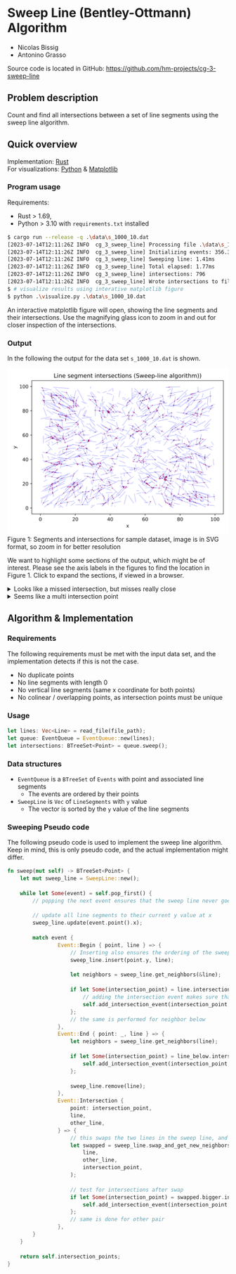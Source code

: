# Sweep Line (Bentley-Ottmann) Algorithm

- Nicolas Bissig
- Antonino Grasso

Source code is located in GitHub: <https://github.com/hm-projects/cg-3-sweep-line>

## Problem description

Count and find all intersections between a set of line segments using the sweep line algorithm.

## Quick overview

Implementation: [Rust](https://www.rust-lang.org/) \
For visualizations: [Python](https://www.python.org/) & [Matplotlib](https://matplotlib.org/)

### Program usage

Requirements:

- Rust > 1.69,
- Python > 3.10 with `requirements.txt` installed

```sh
$ cargo run --release -q .\data\s_1000_10.dat
[2023-07-14T12:11:26Z INFO  cg_3_sweep_line] Processing file .\data\s_1000_10.dat
[2023-07-14T12:11:26Z INFO  cg_3_sweep_line] Initializing events: 356.30µs
[2023-07-14T12:11:26Z INFO  cg_3_sweep_line] Sweeping line: 1.41ms
[2023-07-14T12:11:26Z INFO  cg_3_sweep_line] Total elapsed: 1.77ms
[2023-07-14T12:11:26Z INFO  cg_3_sweep_line] intersections: 796
[2023-07-14T12:11:26Z INFO  cg_3_sweep_line] Wrote intersections to file .\data\s_1000_10.dat.i
$ # visualize results using interative matplotlib figure
$ python .\visualize.py .\data\s_1000_10.dat
```

An interactive matplotlib figure will open, showing the line segments and their intersections.
Use the magnifying glass icon to zoom in and out for closer inspection of the intersections.

### Output

In the following the output for the data set `s_1000_10.dat` is shown.

![segments and intersections for sample dataset](doc/imgs/s_1000_10.dat.svg) \
Figure 1: Segments and intersections for sample dataset, image is in SVG format, so zoom in for better resolution

We want to highlight some sections of the output, which might be of interest.
Please see the axis labels in the figures to find the location in Figure 1.
Click to expand the sections, if viewed in a browser.

<details>
<summary markdown="span">Looks like a missed intersection, but misses really close</summary>
<img src="doc/imgs/close_miss.svg">
</details>

<details>
<summary markdown="span">Seems like a multi intersection point</summary>
<img src="doc/imgs/multi_intersect.svg">
</details>

## Algorithm & Implementation

### Requirements

The following requirements must be met with the input data set, and the implementation detects if this is not the case.

- No duplicate points
- No line segments with length 0
- No vertical line segments (same x coordinate for both points)
- No colinear / overlapping points, as intersection points must be unique

### Usage

```rust
let lines: Vec<Line> = read_file(file_path);
let queue: EventQueue = EventQueue::new(lines);
let intersections: BTreeSet<Point> = queue.sweep();
```

### Data structures

- `EventQueue` is a `BTreeSet` of `Events` with point and associated line segments
  - The events are ordered by their points
- `SweepLine` is `Vec` of `LineSegments` with `y` value
  - The vector is sorted by the `y` value of the line segments

### Sweeping Pseudo code

The following pseudo code is used to implement the sweep line algorithm.
Keep in mind, this is only pseudo code, and the actual implementation might differ.

```rust
fn sweep(mut self) -> BTreeSet<Point> {
    let mut sweep_line = SweepLine::new();

    while let Some(event) = self.pop_first() {
        // popping the next event ensures that the sweep line never goes backwards

        // update all line segments to their current y value at x
        sweep_line.update(event.point().x);

        match event {
                Event::Begin { point, line } => {
                    // Inserting also ensures the ordering of the sweep line
                    sweep_line.insert(point.y, line);

                    let neighbors = sweep_line.get_neighbors(&line);

                    if let Some(intersection_point) = line.intersection(neighbors.above) {
                        // adding the intersection event makes sure that the event is to the "right" of the sweep line, and was never seen before
                        self.add_intersection_event(intersection_point, line, line_above);
                    };
                    // the same is performed for neighbor below
                },
                Event::End { point: _, line } => {
                    let neighbors = sweep_line.get_neighbors(line);

                    if let Some(intersection_point) = line_below.intersection(line_above) {
                        self.add_intersection_event(intersection_point, line_below, line_above);
                    };

                    sweep_line.remove(line);
                },
                Event::Intersection {
                    point: intersection_point,
                    line,
                    other_line,
                } => {
                    // this swaps the two lines in the sweep line, and returns the new neighbors
                    let swapped = sweep_line.swap_and_get_new_neighbors(
                        line,
                        other_line,
                        intersection_point,
                    );

                    // test for intersections after swap
                    if let Some(intersection_point) = swapped.bigger.intersection(line_above) {
                        self.add_intersection_event(intersection_point, swapped.bigger, line_above);
                    };
                    // same is done for other pair
                },
        }
    }

    return self.intersection_points;
}
```
